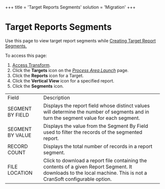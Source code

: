 +++
title = 'Target Reports Segments'
solution = 'Migration'
+++

# Target Reports Segments

<div class="use">

Use this page to view target report segments while [Creating Target
Report Segments.](../Use_Cases/Target_Report_Segments.htm)

</div>

To access this page:

1.  [Access Transform](../Config/Access_Transform.htm).
2.  Click the **Targets** icon on the *[Process Area
    Launch](Process_Area_Launch.htm)* page.
3.  Click the **Reports** icon for a Target.
4.  Click the **Vertical View** icon for a specified report.
5.  Click
the **Segments** icon.

|                  |                                                                                                                                                                   |
| ---------------- | ----------------------------------------------------------------------------------------------------------------------------------------------------------------- |
| Field            | Description                                                                                                                                                       |
| SEGMENT BY FIELD | Displays the report field whose distinct values will determine the number of segments and in turn the segment value for each segment.                             |
| SEGMENT BY VALUE | Displays the value from the Segment By Field used to filter the records of the segmented report.                                                                  |
| RECORD COUNT     | Displays the total number of records in a report segment.                                                                                                         |
| FILE LOCATION    | Click to download a report file containing the contents of a given Report Segment. It downloads to the local machine. This is not a CranSoft configurable option. |

